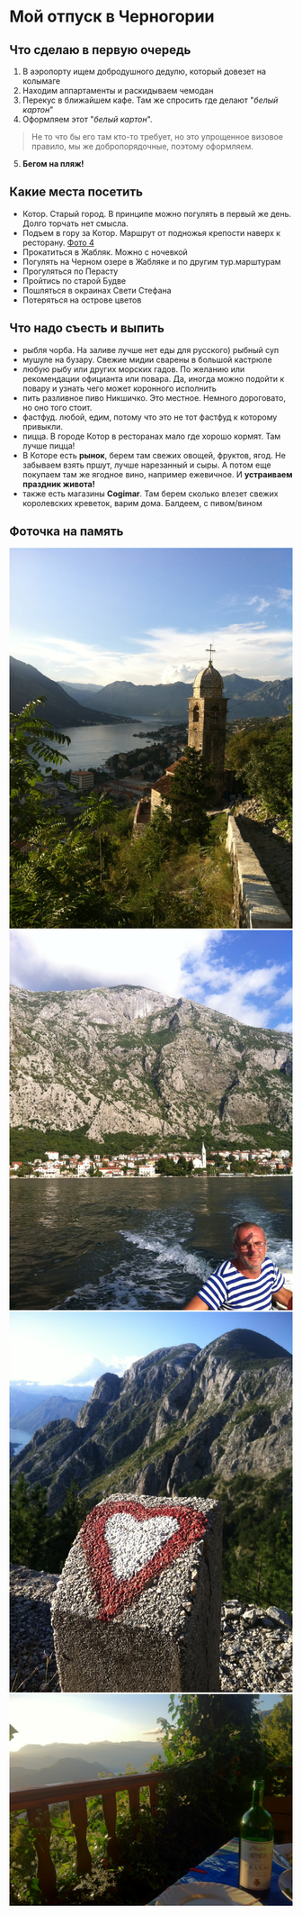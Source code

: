 # Мой отпуск в **Черногории**

## Что сделаю в первую очередь
1. В аэропорту ищем добродушного дедулю, который довезет на колымаге
2. Находим аппартаменты и раскидываем чемодан
3. Перекус в ближайшем кафе. Там же спросить где делают "*белый картон*"
4. Оформляем этот "*белый картон*". 
> Не то что бы его там кто-то требует, но это упрощенное визовое правило, мы же добропорядочные, поэтому оформляем.
5. **Бегом на пляж!**

## Какие места посетить
* Котор. Старый город. В принципе можно погулять в первый же день. Долго торчать нет смысла.
* Подъем в гору за Котор. Маршрут от подножья крепости наверх к ресторану. [Фото 4](IMG4.JPG)
* Прокатиться в Жабляк. Можно с ночевкой
* Погулять на Черном озере в Жабляке и по другим тур.марштурам
* Прогуляться по Перасту
* Пройтись по старой Будве 
* Пошляться в окраинах Свети Стефана
* Потеряться на острове цветов

## Что надо съесть и выпить
* рыбля чорба. На заливе лучше нет еды для русского) рыбный суп
* мушуле на бузару. Свежие мидии сварены в большой кастрюле
* любую рыбу или других морских гадов. По желанию или рекомендации официанта или повара. Да, иногда можно подойти к повару и узнать чего может коронного исполнить
* пить разливное пиво Никшичко. Это местное. Немного дороговато, но оно того стоит.
* фастфуд. любой, едим, потому что это не тот фастфуд к которому привыкли.
* пицца. В городе Котор в ресторанах мало где хорошо кормят. Там лучше пицца!
* В Которе есть **рынок**, берем там свежих овощей, фруктов, ягод. Не забываем взять пршут, лучше нарезанный и сыры. А потом еще покупаем там же ягодное вино, например ежевичное. И **устраиваем праздник живота!**
* также есть магазины **Cogimar**. Там берем сколько влезет свежих королевских креветок, варим дома. Балдеем, с пивом/вином

## Фоточка на память
![Вид с Которского форта](IMG1.JPG)
![Вид на Свети Стасье](IMG2.JPG)
![Везде есть место любви](IMG3.JPG)
![Ресторан на горе над Котором](IMG4.JPG)
